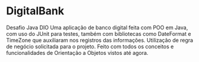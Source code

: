 # DigitalBank
Desafio Java DIO
Uma aplicação de banco digital feita com POO em Java, com uso do JUnit para testes, também com bibliotecas como DateFormat e TimeZone que auxiliaram nos registros das informações.
Utilização de regra de negócio solicitada para o projeto.
Feito com todos os conceitos e funcionalidades de Orientação a Objetos vistos até agora.
